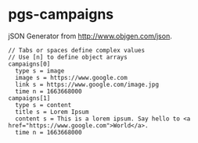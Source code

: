 # pgs-campaigns
jSON Generator from http://www.objgen.com/json.
```
// Tabs or spaces define complex values
// Use [n] to define object arrays
campaigns[0]
  type s = image
  image s = https://www.google.com
  link s = https://www.google.com/image.jpg
  time n = 1663668000
campaigns[1]
  type s = content
  title s = Lorem Ipsum
  content s = This is a lorem ipsum. Say hello to <a href="https://www.google.com">World</a>.
  time n = 1663668000
```
